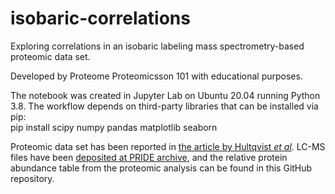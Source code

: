 # isobaric-correlations
Exploring correlations in an isobaric labeling mass spectrometry-based proteomic data set.

Developed by Proteome Proteomicsson 101 with educational purposes.

The notebook was created in Jupyter Lab on Ubuntu 20.04 running Python 3.8. The workflow depends on third-party libraries that can be installed via pip:<br>
pip install scipy numpy pandas matplotlib seaborn
  
 Proteomic data set has been reported in [the article by Hultqvist *et al*](https://www.nature.com/articles/s41559-018-0568-5). LC-MS files have been [deposited at PRIDE archive](https://www.ebi.ac.uk/pride/archive/projects/PXD005236), and the relative protein abundance table from the proteomic analysis can be found in this GitHub repository.
